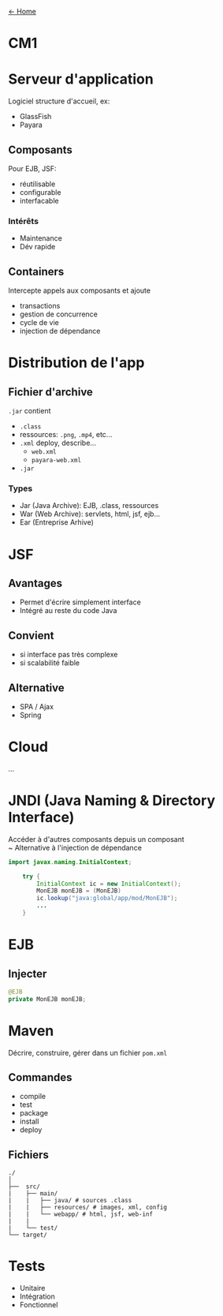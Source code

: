 [← Home](../README.md)

# CM1

# Serveur d'application
Logiciel structure d'accueil, ex:
- GlassFish
- Payara

## Composants
Pour EJB, JSF: 
- réutilisable
- configurable
- interfacable

### Intérêts
- Maintenance
- Dév rapide

## Containers
Intercepte appels aux composants et ajoute
- transactions
- gestion de concurrence
- cycle de vie
- injection de dépendance

# Distribution de l'app
## Fichier d'archive
`.jar` contient
- `.class`
- ressources: `.png`, `.mp4`, etc...
- `.xml` deploy, describe...
    - `web.xml`
    - `payara-web.xml`
- `.jar`

### Types
- Jar (Java Archive): EJB, .class, ressources
- War (Web Archive): servlets, html, jsf, ejb...
- Ear (Entreprise Arhive)

# JSF
## Avantages
- Permet d'écrire simplement interface
- Intégré au reste du code Java

## Convient 
- si interface pas très complexe 
- si scalabilité faible

## Alternative
- SPA / Ajax
- Spring

# Cloud
...

# JNDI (Java Naming & Directory Interface)
Accéder à d'autres composants depuis un composant     
~ Alternative à l'injection de dépendance

```java
import javax.naming.InitialContext;

    try {
        InitialContext ic = new InitialContext(); 
        MonEJB monEJB = (MonEJB)
        ic.lookup("java:global/app/mod/MonEJB");
        ...
    }
```

# EJB

## Injecter
```java
@EJB
private MonEJB monEJB;
```

# Maven 
Décrire, construire, gérer dans un fichier `pom.xml`

## Commandes
- compile
- test
- package
- install
- deploy

## Fichiers
```
./
│
├──  src/
|    ├── main/
|    |   ├── java/ # sources .class
|    |   ├── resources/ # images, xml, config
|    |   └── webapp/ # html, jsf, web-inf
|    |
|    └── test/
└── target/
```

# Tests 
- Unitaire
- Intégration
- Fonctionnel